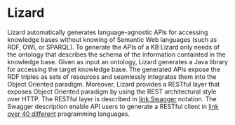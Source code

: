 # Lizard
Lizard automatically generates language-agnostic APIs for accessing knowledge bases without knowing of Semantic Web languages (such as RDF, OWL or SPARQL).
To generate the APIs of a KB Lizard only needs of the ontology that describes the schema of the information containted in the knowledge base.
Given as input an ontology, Lizard generates a Java library for accessing the target knowledge base.
The generated APIs expose the RDF triples as sets of resources and seamlessly integrates them into the Object Oriented paradigm.
Moreover, Lizard provides a RESTful layer that exposes Object Oriented paradigm by using the REST architectural style over HTTP.
The RESTful layer is described in [link Swagger](https://swagger.io/) notation.
The Swagger description enable API users to generate a RESTful client in [link over 40 different](https://swagger.io/swagger-codegen/) programming languages.
